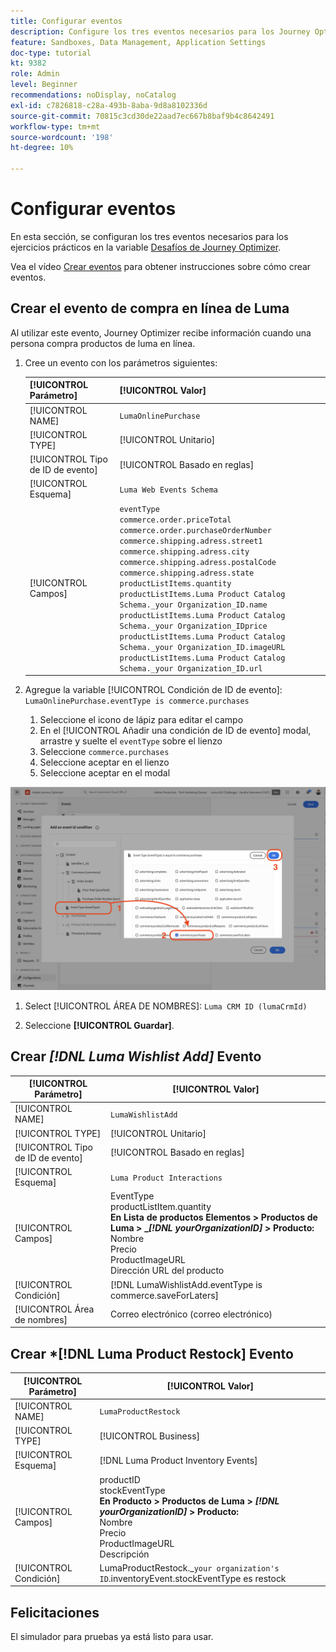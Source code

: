 ```yaml
---
title: Configurar eventos
description: Configure los tres eventos necesarios para los Journey Optimizer Challenges
feature: Sandboxes, Data Management, Application Settings
doc-type: tutorial
kt: 9382
role: Admin
level: Beginner
recommendations: noDisplay, noCatalog
exl-id: c7826818-c28a-493b-8aba-9d8a8102336d
source-git-commit: 70815c3cd30de22aad7ec667b8baf9b4c8642491
workflow-type: tm+mt
source-wordcount: '198'
ht-degree: 10%

---
```


# Configurar eventos

En esta sección, se configuran los tres eventos necesarios para los ejercicios prácticos en la variable [Desafíos de Journey Optimizer](/help/challenges/introduction-and-prerequisites.md).

Vea el vídeo [Crear eventos](/help/set-up-journeys/create-events.md) para obtener instrucciones sobre cómo crear eventos.

## Crear el evento de compra en línea de Luma

Al utilizar este evento, Journey Optimizer recibe información cuando una persona compra productos de luma en línea.

1. Cree un evento con los parámetros siguientes:

   | [!UICONTROL Parámetro] | [!UICONTROL Valor] |
   |-------------|-----------|
   | [!UICONTROL NAME] | `LumaOnlinePurchase` |
   | [!UICONTROL TYPE] | [!UICONTROL Unitario] |
   | [!UICONTROL Tipo de ID de evento] | [!UICONTROL Basado en reglas] |
   | [!UICONTROL Esquema] | `Luma Web Events Schema` |
   | [!UICONTROL Campos] | `eventType` <br>`commerce.order.priceTotal`<br>`commerce.order.purchaseOrderNumber`<br>`commerce.shipping.adress.street1`<br>`commerce.shipping.adress.city`<br>`commerce.shipping.adress.postalCode`<br>`commerce.shipping.adress.state`<br>`productListItems.quantity`<br>`productListItems.Luma Product Catalog Schema._your Organization_ID.name`<br>`productListItems.Luma Product Catalog Schema._your Organization_IDprice`<br>`productListItems.Luma Product Catalog Schema._your Organization_ID.imageURL`<br>`productListItems.Luma Product Catalog Schema._your Organization_ID.url` |

2. Agregue la variable [!UICONTROL Condición de ID de evento]: `LumaOnlinePurchase.eventType is commerce.purchases`

   1. Seleccione el icono de lápiz para editar el campo
   2. En el [!UICONTROL Añadir una condición de ID de evento] modal, arrastre y suelte el `eventType` sobre el lienzo
   3. Seleccione `commerce.purchases`
   4. Seleccione aceptar en el lienzo
   5. Seleccione aceptar en el modal

![Añadir condición de evento](/help/tutorial-configure-a-training-sandbox/assets/Event-lumaOnlinePurchase-condition-1.png)

1. Select [!UICONTROL ÁREA DE NOMBRES]: `Luma CRM ID (lumaCrmId)`

2. Seleccione **[!UICONTROL Guardar]**.

## Crear *[!DNL Luma Wishlist Add]* Evento

| [!UICONTROL Parámetro] | [!UICONTROL Valor] |
|-------------|-----------|
| [!UICONTROL NAME] | `LumaWishlistAdd` |
| [!UICONTROL TYPE] | [!UICONTROL Unitario] |
| [!UICONTROL Tipo de ID de evento] | [!UICONTROL Basado en reglas] |
| [!UICONTROL Esquema] | `Luma Product Interactions` |
| [!UICONTROL Campos] | EventType<br>productListItem.quantity<br><b>En Lista de productos Elementos > Productos de Luma > _*[!DNL yourOrganizationID]* > Producto:</b> <br>Nombre<br>Precio<br> ProductImageURL<br>Dirección URL del producto |
| [!UICONTROL Condición] | [!DNL LumaWishlistAdd.eventType is commerce.saveForLaters] |
| [!UICONTROL Área de nombres] | Correo electrónico (correo electrónico) |

## Crear *[!DNL Luma Product Restock] Evento

| [!UICONTROL Parámetro] | [!UICONTROL Valor] |
|-------------|-----------|
| [!UICONTROL NAME] | `LumaProductRestock` |
| [!UICONTROL TYPE] | [!UICONTROL Business] |
| [!UICONTROL Esquema] | [!DNL Luma Product Inventory Events] |
| [!UICONTROL Campos] | productID <br> stockEventType<br><b>En Producto > Productos de Luma > *[!DNL yourOrganizationID]* > Producto:</b> <br>Nombre<br>Precio<br> ProductImageURL<br>Descripción |
| [!UICONTROL Condición] | LumaProductRestock._`your organization's ID`.inventoryEvent.stockEventType es restock |

## Felicitaciones

El simulador para pruebas ya está listo para usar.
